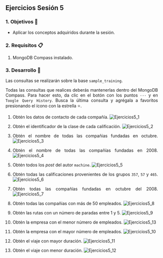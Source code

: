 
## Ejercicios Sesión 5

<div style="text-align: justify;">

### 1. Objetivos :dart: 

- Aplicar los conceptos adquiridos durante la sesión.

### 2. Requisitos :clipboard:

1. MongoDB Compass instalado.

### 3. Desarrollo :rocket:

Las consultas se realizarán sobre la base `sample_training`.

Todas las consultas que realices deberás mantenerlas dentro del MongoDB Compass. Para hacer esto, da clic en el botón con los puntos `···` y en `Toogle Query History`. Busca la última consulta y agrégala a favoritos presionando el ícono con la estrella :star:.

1. Obtén los datos de contacto de cada compañía.
  ![Ejercicios5_1](https://user-images.githubusercontent.com/35963381/120857709-fb26a900-c581-11eb-912d-911378911df2.PNG)

2. Obtén el identificador de la clase de cada calificación.
![Ejercicios5_2](https://user-images.githubusercontent.com/35963381/120857722-0083f380-c582-11eb-8136-a3b2b4ea4bbd.PNG)

3. Obtén el nombre de todas las compañias fundadas en octubre.
  ![Ejercicios5_3](https://user-images.githubusercontent.com/35963381/120857752-0aa5f200-c582-11eb-904d-e532bd42322d.PNG)

4. Obtén el nombre de todas las compañías fundadas en 2008.
![Ejercicios5_4](https://user-images.githubusercontent.com/35963381/120857758-0da0e280-c582-11eb-9aa1-f667a199c3c6.PNG)

5. Obtén todos los *post* del autor `machine`.
![Ejercicios5_5](https://user-images.githubusercontent.com/35963381/120857781-15f91d80-c582-11eb-8ffd-cc1f7f802a93.PNG)

6. Obtén todas las calificaciones provenientes de los grupos `357`, `57` y `465`.
![Ejercicios5_6](https://user-images.githubusercontent.com/35963381/120857788-198ca480-c582-11eb-840d-49f98213e688.PNG)

7. Obtén todas las compañías fundadas en octubre del 2008.
![Ejercicios5_7](https://user-images.githubusercontent.com/35963381/120857803-1f828580-c582-11eb-9994-ef03e3d1fe91.PNG)

8. Obtén todas las compañias con más de 50 empleados. 
![Ejercicios5_8](https://user-images.githubusercontent.com/35963381/120857811-23aea300-c582-11eb-9e6f-2cff1b382e6e.PNG)

9. Obtén las rutas con un número de paradas entre 1 y 5.
![Ejercicios5_9](https://user-images.githubusercontent.com/35963381/120857829-2ad5b100-c582-11eb-942d-e931886994f8.PNG)
  
10. Obtén la empresa con el menor número de empleados.
![Ejercicios5_13](https://user-images.githubusercontent.com/35963381/120859139-11356900-c584-11eb-97fe-b35c1c7e2355.PNG)

11. Obtén la empresa con el mayor número de empleados.
  ![Ejercicios5_10](https://user-images.githubusercontent.com/35963381/120857841-2f01ce80-c582-11eb-9bd3-c69ba4e8b66c.PNG)

12. Obtén el viaje con mayor duración.
 ![Ejercicios5_11](https://user-images.githubusercontent.com/35963381/120857860-35904600-c582-11eb-9c45-ae822154117b.PNG)
 
13. Obtén el viaje con menor duración.
![Ejercicios5_12](https://user-images.githubusercontent.com/35963381/120857884-404adb00-c582-11eb-9dc2-b76cc237d7eb.PNG)

  
<br/>


</div>

